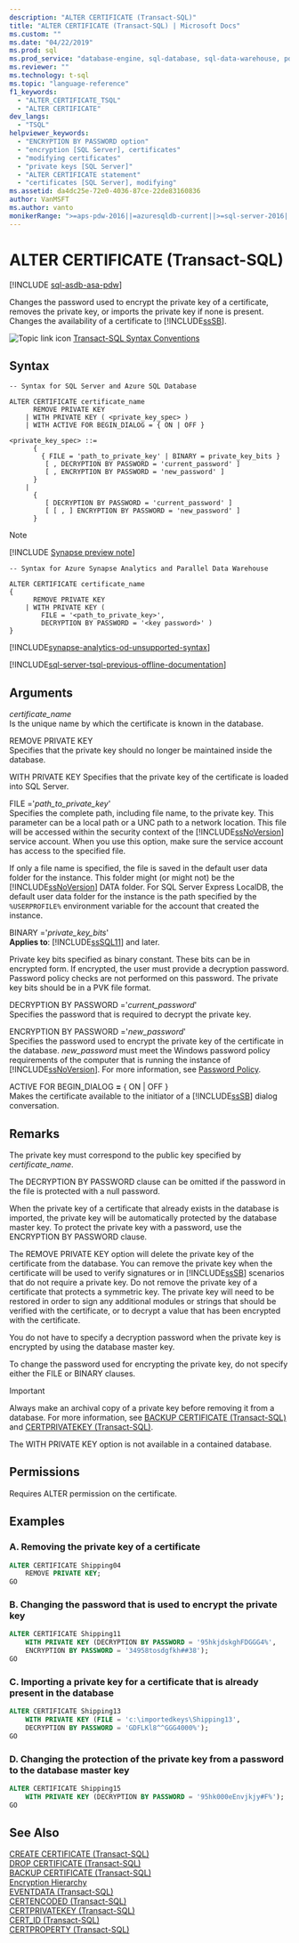 ```yaml
---
description: "ALTER CERTIFICATE (Transact-SQL)"
title: "ALTER CERTIFICATE (Transact-SQL) | Microsoft Docs"
ms.custom: ""
ms.date: "04/22/2019"
ms.prod: sql
ms.prod_service: "database-engine, sql-database, sql-data-warehouse, pdw"
ms.reviewer: ""
ms.technology: t-sql
ms.topic: "language-reference"
f1_keywords: 
  - "ALTER_CERTIFICATE_TSQL"
  - "ALTER CERTIFICATE"
dev_langs: 
  - "TSQL"
helpviewer_keywords: 
  - "ENCRYPTION BY PASSWORD option"
  - "encryption [SQL Server], certificates"
  - "modifying certificates"
  - "private keys [SQL Server]"
  - "ALTER CERTIFICATE statement"
  - "certificates [SQL Server], modifying"
ms.assetid: da4dc25e-72e0-4036-87ce-22de83160836
author: VanMSFT
ms.author: vanto
monikerRange: ">=aps-pdw-2016||=azuresqldb-current||>=sql-server-2016||=sqlallproducts-allversions||>=sql-server-linux-2017||=azuresqldb-mi-current||=azure-sqldw-latest"
---
```

# ALTER CERTIFICATE (Transact-SQL)

[!INCLUDE [sql-asdb-asa-pdw](../../includes/applies-to-version/sql-asdb-asa-pdw.md)]

  Changes the password used to encrypt the private key of a certificate, removes the private key, or imports the private key if none is present. Changes the availability of a certificate to [!INCLUDE[ssSB](../../includes/sssb-md.md)].  
  
 ![Topic link icon](../../database-engine/configure-windows/media/topic-link.gif "Topic link icon") [Transact-SQL Syntax Conventions](../../t-sql/language-elements/transact-sql-syntax-conventions-transact-sql.md)  
  
## Syntax  
  
```syntaxsql
-- Syntax for SQL Server and Azure SQL Database  
  
ALTER CERTIFICATE certificate_name   
      REMOVE PRIVATE KEY  
    | WITH PRIVATE KEY ( <private_key_spec> )  
    | WITH ACTIVE FOR BEGIN_DIALOG = { ON | OFF }  
  
<private_key_spec> ::=   
      {   
        { FILE = 'path_to_private_key' | BINARY = private_key_bits }  
         [ , DECRYPTION BY PASSWORD = 'current_password' ]  
         [ , ENCRYPTION BY PASSWORD = 'new_password' ]  
      }  
    |  
      {  
         [ DECRYPTION BY PASSWORD = 'current_password' ]  
         [ [ , ] ENCRYPTION BY PASSWORD = 'new_password' ]  
      }  
``` 
 
> [!Note]
> [!INCLUDE [Synapse preview note](../../includes/synapse-preview-note.md)]
 
```syntaxsql  
-- Syntax for Azure Synapse Analytics and Parallel Data Warehouse  
  
ALTER CERTIFICATE certificate_name   
{  
      REMOVE PRIVATE KEY  
    | WITH PRIVATE KEY (   
        FILE = '<path_to_private_key>',  
        DECRYPTION BY PASSWORD = '<key password>' )
}  
```  
[!INCLUDE[synapse-analytics-od-unsupported-syntax](../../includes/synapse-analytics-od-unsupported-syntax.md)]  

[!INCLUDE[sql-server-tsql-previous-offline-documentation](../../includes/sql-server-tsql-previous-offline-documentation.md)]

## Arguments
 *certificate_name*  
 Is the unique name by which the certificate is known in the database.  
  
 REMOVE PRIVATE KEY  
 Specifies that the private key should no longer be maintained inside the database.  
  
 WITH PRIVATE KEY
 Specifies that the private key of the certificate is loaded into SQL Server.

 FILE ='*path_to_private_key*'  
 Specifies the complete path, including file name, to the private key. This parameter can be a local path or a UNC path to a network location. This file will be accessed within the security context of the [!INCLUDE[ssNoVersion](../../includes/ssnoversion-md.md)] service account. When you use this option, make sure the service account has access to the specified file.
 
 If only a file name is specified, the file is saved in the default user data folder for the instance. This folder might (or might not) be the [!INCLUDE[ssNoVersion](../../includes/ssnoversion-md.md)] DATA folder. For SQL Server Express LocalDB, the default user data folder for the instance is the path specified by the `%USERPROFILE%` environment variable for the account that created the instance.  
  
 BINARY ='*private_key_bits*'  
 **Applies to**: [!INCLUDE[ssSQL11](../../includes/sssql11-md.md)] and later.  
  
 Private key bits specified as binary constant. These bits can be in encrypted form. If encrypted, the user must provide a decryption password. Password policy checks are not performed on this password. The private key bits should be in a PVK file format.  
  
 DECRYPTION BY PASSWORD ='*current_password*'  
 Specifies the password that is required to decrypt the private key.  
  
 ENCRYPTION BY PASSWORD ='*new_password*'  
 Specifies the password used to encrypt the private key of the certificate in the database. *new_password* must meet the Windows password policy requirements of the computer that is running the instance of [!INCLUDE[ssNoVersion](../../includes/ssnoversion-md.md)]. For more information, see [Password Policy](../../relational-databases/security/password-policy.md).  
  
 ACTIVE FOR BEGIN_DIALOG **=** { ON | OFF }  
 Makes the certificate available to the initiator of a [!INCLUDE[ssSB](../../includes/sssb-md.md)] dialog conversation.  
  
## Remarks  
 The private key must correspond to the public key specified by *certificate_name*.  
  
 The DECRYPTION BY PASSWORD clause can be omitted if the password in the file is protected with a null password.  
  
 When the private key of a certificate that already exists in the database is imported, the private key will be automatically protected by the database master key. To protect the private key with a password, use the ENCRYPTION BY PASSWORD clause.  
  
 The REMOVE PRIVATE KEY option will delete the private key of the certificate from the database. You can remove the private key when the certificate will be used to verify signatures or in [!INCLUDE[ssSB](../../includes/sssb-md.md)] scenarios that do not require a private key. Do not remove the private key of a certificate that protects a symmetric key. The private key will need to be restored in order to sign any additional modules or strings that should be verified with the certificate, or to decrypt a value that has been encrypted with the certificate.   
  
 You do not have to specify a decryption password when the private key is encrypted by using the database master key.  
 
 To change the password used for encrypting the private key, do not specify either the FILE or BINARY clauses.
  
> [!IMPORTANT]  
>  Always make an archival copy of a private key before removing it from a database. For more information, see [BACKUP CERTIFICATE &#40;Transact-SQL&#41;](../../t-sql/statements/backup-certificate-transact-sql.md) and [CERTPRIVATEKEY &#40;Transact-SQL&#41;](../../t-sql/functions/certprivatekey-transact-sql.md).  
  
 The WITH PRIVATE KEY option is not available in a contained database.  
  
## Permissions  
 Requires ALTER permission on the certificate.  
  
## Examples  
  
### A. Removing the private key of a certificate  
  
```sql  
ALTER CERTIFICATE Shipping04   
    REMOVE PRIVATE KEY;  
GO  
```  
  
### B. Changing the password that is used to encrypt the private key  
  
```sql  
ALTER CERTIFICATE Shipping11   
    WITH PRIVATE KEY (DECRYPTION BY PASSWORD = '95hkjdskghFDGGG4%',  
    ENCRYPTION BY PASSWORD = '34958tosdgfkh##38');  
GO  
```  
  
### C. Importing a private key for a certificate that is already present in the database  
  
```sql  
ALTER CERTIFICATE Shipping13   
    WITH PRIVATE KEY (FILE = 'c:\importedkeys\Shipping13',  
    DECRYPTION BY PASSWORD = 'GDFLKl8^^GGG4000%');  
GO  
```  
  
### D. Changing the protection of the private key from a password to the database master key  
  
```sql  
ALTER CERTIFICATE Shipping15   
    WITH PRIVATE KEY (DECRYPTION BY PASSWORD = '95hk000eEnvjkjy#F%');  
GO  
```  
  
## See Also  
 [CREATE CERTIFICATE &#40;Transact-SQL&#41;](../../t-sql/statements/create-certificate-transact-sql.md)  
 [DROP CERTIFICATE &#40;Transact-SQL&#41;](../../t-sql/statements/drop-certificate-transact-sql.md)  
 [BACKUP CERTIFICATE &#40;Transact-SQL&#41;](../../t-sql/statements/backup-certificate-transact-sql.md)  
 [Encryption Hierarchy](../../relational-databases/security/encryption/encryption-hierarchy.md)  
 [EVENTDATA &#40;Transact-SQL&#41;](../../t-sql/functions/eventdata-transact-sql.md)  
 [CERTENCODED &#40;Transact-SQL&#41;](../../t-sql/functions/certencoded-transact-sql.md)  
 [CERTPRIVATEKEY &#40;Transact-SQL&#41;](../../t-sql/functions/certprivatekey-transact-sql.md)  
 [CERT_ID &#40;Transact-SQL&#41;](../../t-sql/functions/cert-id-transact-sql.md)  
 [CERTPROPERTY &#40;Transact-SQL&#41;](../../t-sql/functions/certproperty-transact-sql.md)  
  
  

